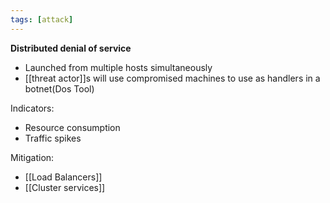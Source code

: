 ```yaml
---
tags: [attack]
---
```

**Distributed denial of service**
- Launched from multiple hosts simultaneously
- [[threat actor]]s will use compromised machines to use as handlers in a botnet(Dos Tool)

Indicators:
- Resource consumption
- Traffic spikes

Mitigation:
- [[Load Balancers]] 
- [[Cluster services]] 